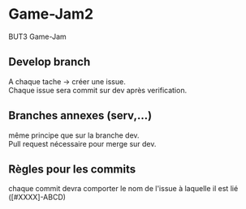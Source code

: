# Game-Jam2
BUT3 Game-Jam

## Develop branch
A chaque tache -> créer une issue.  
Chaque issue sera commit sur dev après verification.   

## Branches annexes (serv,...)
même principe que sur la branche dev.  
Pull request nécessaire pour merge sur dev.

## Règles pour les commits
chaque commit devra comporter le nom de l'issue à laquelle il est lié ([#XXXX]-ABCD)
